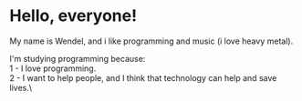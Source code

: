 # Hello, everyone!
My name is Wendel, and i like programming and music (i love heavy metal).

I'm studying programming because:\
1 - I love programming.\
2 - I want to help people, and I think that technology can help and save lives.\


